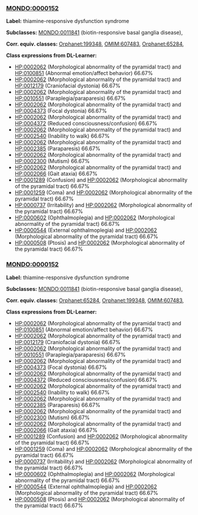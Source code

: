 
### [MONDO:0000152](http://purl.obolibrary.org/obo/MONDO_0000152)
**Label:** thiamine-responsive dysfunction syndrome

**Subclasses:** [MONDO:0011841](http://purl.obolibrary.org/obo/MONDO_0011841) (biotin-responsive basal ganglia disease), 

**Corr. equiv. classes:** [Orphanet:199348](http://www.orpha.net/ORDO/Orphanet_199348), [OMIM:607483](http://purl.obolibrary.org/obo/OMIM_607483), [Orphanet:65284](http://www.orpha.net/ORDO/Orphanet_65284), 

**Class expressions from DL-Learner:**

- [HP:0002062](http://purl.obolibrary.org/obo/HP_0002062) (Morphological abnormality of the pyramidal tract) and [HP:0100851](http://purl.obolibrary.org/obo/HP_0100851) (Abnormal emotion/affect behavior) 66.67%
- [HP:0002062](http://purl.obolibrary.org/obo/HP_0002062) (Morphological abnormality of the pyramidal tract) and [HP:0012179](http://purl.obolibrary.org/obo/HP_0012179) (Craniofacial dystonia) 66.67%
- [HP:0002062](http://purl.obolibrary.org/obo/HP_0002062) (Morphological abnormality of the pyramidal tract) and [HP:0010551](http://purl.obolibrary.org/obo/HP_0010551) (Paraplegia/paraparesis) 66.67%
- [HP:0002062](http://purl.obolibrary.org/obo/HP_0002062) (Morphological abnormality of the pyramidal tract) and [HP:0004373](http://purl.obolibrary.org/obo/HP_0004373) (Focal dystonia) 66.67%
- [HP:0002062](http://purl.obolibrary.org/obo/HP_0002062) (Morphological abnormality of the pyramidal tract) and [HP:0004372](http://purl.obolibrary.org/obo/HP_0004372) (Reduced consciousness/confusion) 66.67%
- [HP:0002062](http://purl.obolibrary.org/obo/HP_0002062) (Morphological abnormality of the pyramidal tract) and [HP:0002540](http://purl.obolibrary.org/obo/HP_0002540) (Inability to walk) 66.67%
- [HP:0002062](http://purl.obolibrary.org/obo/HP_0002062) (Morphological abnormality of the pyramidal tract) and [HP:0002385](http://purl.obolibrary.org/obo/HP_0002385) (Paraparesis) 66.67%
- [HP:0002062](http://purl.obolibrary.org/obo/HP_0002062) (Morphological abnormality of the pyramidal tract) and [HP:0002300](http://purl.obolibrary.org/obo/HP_0002300) (Mutism) 66.67%
- [HP:0002062](http://purl.obolibrary.org/obo/HP_0002062) (Morphological abnormality of the pyramidal tract) and [HP:0002066](http://purl.obolibrary.org/obo/HP_0002066) (Gait ataxia) 66.67%
- [HP:0001289](http://purl.obolibrary.org/obo/HP_0001289) (Confusion) and [HP:0002062](http://purl.obolibrary.org/obo/HP_0002062) (Morphological abnormality of the pyramidal tract) 66.67%
- [HP:0001259](http://purl.obolibrary.org/obo/HP_0001259) (Coma) and [HP:0002062](http://purl.obolibrary.org/obo/HP_0002062) (Morphological abnormality of the pyramidal tract) 66.67%
- [HP:0000737](http://purl.obolibrary.org/obo/HP_0000737) (Irritability) and [HP:0002062](http://purl.obolibrary.org/obo/HP_0002062) (Morphological abnormality of the pyramidal tract) 66.67%
- [HP:0000602](http://purl.obolibrary.org/obo/HP_0000602) (Ophthalmoplegia) and [HP:0002062](http://purl.obolibrary.org/obo/HP_0002062) (Morphological abnormality of the pyramidal tract) 66.67%
- [HP:0000544](http://purl.obolibrary.org/obo/HP_0000544) (External ophthalmoplegia) and [HP:0002062](http://purl.obolibrary.org/obo/HP_0002062) (Morphological abnormality of the pyramidal tract) 66.67%
- [HP:0000508](http://purl.obolibrary.org/obo/HP_0000508) (Ptosis) and [HP:0002062](http://purl.obolibrary.org/obo/HP_0002062) (Morphological abnormality of the pyramidal tract) 66.67%



### [MONDO:0000152](http://purl.obolibrary.org/obo/MONDO_0000152)
**Label:** thiamine-responsive dysfunction syndrome

**Subclasses:** [MONDO:0011841](http://purl.obolibrary.org/obo/MONDO_0011841) (biotin-responsive basal ganglia disease), 

**Corr. equiv. classes:** [Orphanet:65284](http://www.orpha.net/ORDO/Orphanet_65284), [Orphanet:199348](http://www.orpha.net/ORDO/Orphanet_199348), [OMIM:607483](http://purl.obolibrary.org/obo/OMIM_607483), 

**Class expressions from DL-Learner:**

- [HP:0002062](http://purl.obolibrary.org/obo/HP_0002062) (Morphological abnormality of the pyramidal tract) and [HP:0100851](http://purl.obolibrary.org/obo/HP_0100851) (Abnormal emotion/affect behavior) 66.67%
- [HP:0002062](http://purl.obolibrary.org/obo/HP_0002062) (Morphological abnormality of the pyramidal tract) and [HP:0012179](http://purl.obolibrary.org/obo/HP_0012179) (Craniofacial dystonia) 66.67%
- [HP:0002062](http://purl.obolibrary.org/obo/HP_0002062) (Morphological abnormality of the pyramidal tract) and [HP:0010551](http://purl.obolibrary.org/obo/HP_0010551) (Paraplegia/paraparesis) 66.67%
- [HP:0002062](http://purl.obolibrary.org/obo/HP_0002062) (Morphological abnormality of the pyramidal tract) and [HP:0004373](http://purl.obolibrary.org/obo/HP_0004373) (Focal dystonia) 66.67%
- [HP:0002062](http://purl.obolibrary.org/obo/HP_0002062) (Morphological abnormality of the pyramidal tract) and [HP:0004372](http://purl.obolibrary.org/obo/HP_0004372) (Reduced consciousness/confusion) 66.67%
- [HP:0002062](http://purl.obolibrary.org/obo/HP_0002062) (Morphological abnormality of the pyramidal tract) and [HP:0002540](http://purl.obolibrary.org/obo/HP_0002540) (Inability to walk) 66.67%
- [HP:0002062](http://purl.obolibrary.org/obo/HP_0002062) (Morphological abnormality of the pyramidal tract) and [HP:0002385](http://purl.obolibrary.org/obo/HP_0002385) (Paraparesis) 66.67%
- [HP:0002062](http://purl.obolibrary.org/obo/HP_0002062) (Morphological abnormality of the pyramidal tract) and [HP:0002300](http://purl.obolibrary.org/obo/HP_0002300) (Mutism) 66.67%
- [HP:0002062](http://purl.obolibrary.org/obo/HP_0002062) (Morphological abnormality of the pyramidal tract) and [HP:0002066](http://purl.obolibrary.org/obo/HP_0002066) (Gait ataxia) 66.67%
- [HP:0001289](http://purl.obolibrary.org/obo/HP_0001289) (Confusion) and [HP:0002062](http://purl.obolibrary.org/obo/HP_0002062) (Morphological abnormality of the pyramidal tract) 66.67%
- [HP:0001259](http://purl.obolibrary.org/obo/HP_0001259) (Coma) and [HP:0002062](http://purl.obolibrary.org/obo/HP_0002062) (Morphological abnormality of the pyramidal tract) 66.67%
- [HP:0000737](http://purl.obolibrary.org/obo/HP_0000737) (Irritability) and [HP:0002062](http://purl.obolibrary.org/obo/HP_0002062) (Morphological abnormality of the pyramidal tract) 66.67%
- [HP:0000602](http://purl.obolibrary.org/obo/HP_0000602) (Ophthalmoplegia) and [HP:0002062](http://purl.obolibrary.org/obo/HP_0002062) (Morphological abnormality of the pyramidal tract) 66.67%
- [HP:0000544](http://purl.obolibrary.org/obo/HP_0000544) (External ophthalmoplegia) and [HP:0002062](http://purl.obolibrary.org/obo/HP_0002062) (Morphological abnormality of the pyramidal tract) 66.67%
- [HP:0000508](http://purl.obolibrary.org/obo/HP_0000508) (Ptosis) and [HP:0002062](http://purl.obolibrary.org/obo/HP_0002062) (Morphological abnormality of the pyramidal tract) 66.67%


